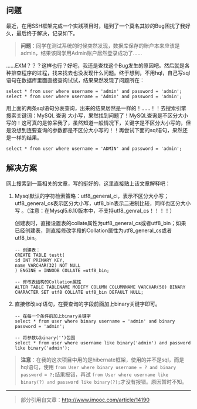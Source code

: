 问题
--

最近，在用SSH框架完成一个实践项目时，碰到了一个莫名其妙的Bug困扰了我好久，最后终于解决，记录如下。

> **问题**：同学在测试系统的时候突然发现，数据库保存的账户本来应该是admin，结果该同学用Admin账户居然登录成功了……

……EXM？？？这样也行？好吧，我还是查找这个Bug发生的原因吧。然后就是各种排查程序的过程，找来找去也没发现什么问题。终于想到，不用hql，自己写sql语句在数据库里面直接查询试试，结果果然发现了问题所在：

```
select * from user where username = 'admin' and password = 'admin';
select * from user where username = 'Admin' and password = 'admin';
```
用上面的两条sql语句分表查询，出来的结果居然是一样的！……！！去搜索引擎搜索关键词：MySQL  查询   大小写，果然找到问题了！MySQL查询是不区分大小写的！这可真的是惊呆我了，虽然知道一般情况下，关键字是不区分大小写的，但是没想到连要查询的参数都是不区分大小写的！！再尝试下面的sql语句，果然还是一样的结果。

```
select * from user where username = 'ADMIN' and password = 'admin';
```

解决方案
----

网上搜索到一篇相关的文章，写的挺好的，这里直接贴上该文章解释吧：

1. Mysql默认的字符检索策略：utf8_general_ci，表示不区分大小写；utf8_general_cs表示区分大小写，utf8_bin表示二进制比较，同样也区分大小写 。（注意：在Mysql5.6.10版本中，不支持utf8_genral_cs！！！！）
	
	创建表时，直接设置表的collate属性为utf8_general_cs或者utf8_bin；如果已经创建表，则直接修改字段的Collation属性为utf8_general_cs或者utf8_bin。

	```
	-- 创建表：
	CREATE TABLE testt(
	id INT PRIMARY KEY,
	name VARCHAR(32) NOT NULL
	) ENGINE = INNODB COLLATE =utf8_bin;

	-- 修改表结构的Collation属性
	ALTER TABLE TABLENAME MODIFY COLUMN COLUMNNAME VARCHAR(50) BINARY CHARACTER SET utf8 COLLATE utf8_bin DEFAULT NULL;
	```
2. 直接修改sql语句，在要查询的字段前面加上binary关键字即可。
	

	```
	-- 在每一个条件前加上binary关键字
	select * from user where binary username = 'admin' and binary password = 'admin';

	-- 将参数以binary('')包围
	select * from user where username like binary('admin') and password like binary('admin');
 
	```
		
> **注意**：在我的这次项目中用的是hibernate框架，使用的并不是sql，而是hql语句，使用 `from User where binary username = ? and binary password = ?;`结果报错，再试 `from User where username like binary(?) and password like binary(?);`才没有报错。原因暂时不知。


----
> 部分引用自文章：http://www.imooc.com/article/14190